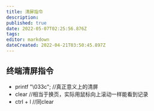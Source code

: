 ```yaml
---
title: 清屏指令
description: 
published: true
date: 2022-05-07T02:25:56.876Z
tags: 
editor: markdown
dateCreated: 2022-04-21T03:50:45.897Z
---
```


## 终端清屏指令

- printf "\033c";                 //真正意义上的清屏
- clear                                    //相当于换页，实际用鼠标向上滚动一样能看到记录
- ctrl + l                                  //同clear